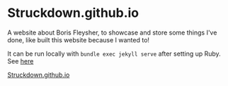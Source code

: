 # Struckdown.github.io
A website about Boris Fleysher, to showcase and store some things I've done, like built this website because I wanted to!

It can be run locally with ```bundle exec jekyll serve``` after setting up Ruby. See [here](https://docs.github.com/en/pages/setting-up-a-github-pages-site-with-jekyll/testing-your-github-pages-site-locally-with-jekyll)

[Struckdown.github.io](https://struckdown.github.io)
